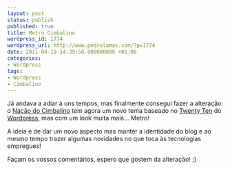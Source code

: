 ```yaml
---
layout: post
status: publish
published: true
title: Metro Cimbalino
wordpress_id: 1774
wordpress_url: http://www.pedrolamas.com/?p=1774
date: 2011-04-10 14:39:58.000000000 +01:00
categories:
- Wordpress
tags:
- Wordpress
- Cimbalino
---
```

Já andava a adiar à uns tempos, mas finalmente consegui fazer a alteração: o [Nação do Cimbalino](http://www.pedrolamas.pt) tem agora um novo tema baseado no [Twenty Ten](http://wordpress.org/extend/themes/twentyten) do [Wordpress](http://wordpress.org/), mas com um look muita mais... Metro!

A ideia é de dar um novo aspecto mas manter a identidade do blog e ao mesmo tempo trazer algumas novidades no que toca às tecnologias empregues!

Façam os vossos comentários, espero que gostem da alteração! ;)
